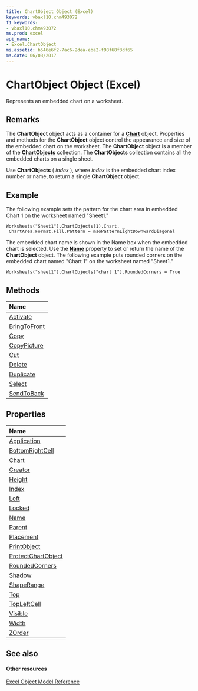 ```yaml
---
title: ChartObject Object (Excel)
keywords: vbaxl10.chm493072
f1_keywords:
- vbaxl10.chm493072
ms.prod: excel
api_name:
- Excel.ChartObject
ms.assetid: b546e6f2-7ac6-2dea-eba2-f98f68f3df65
ms.date: 06/08/2017
---
```



# ChartObject Object (Excel)

Represents an embedded chart on a worksheet.


## Remarks

The  **ChartObject** object acts as a container for a **[Chart](Excel.Chart(object).md)** object. Properties and methods for the **ChartObject** object control the appearance and size of the embedded chart on the worksheet. The **ChartObject** object is a member of the **[ChartObjects](Excel.ChartObjects.md)** collection. The **ChartObjects** collection contains all the embedded charts on a single sheet.

Use  **ChartObjects** ( _index_ ), where _index_ is the embedded chart index number or name, to return a single **ChartObject** object.


## Example

The following example sets the pattern for the chart area in embedded Chart 1 on the worksheet named "Sheet1."


```
Worksheets("Sheet1").ChartObjects(1).Chart. _ 
 ChartArea.Format.Fill.Pattern = msoPatternLightDownwardDiagonal
```

The embedded chart name is shown in the Name box when the embedded chart is selected. Use the  **[Name](Excel.ChartObject.Name.md)** property to set or return the name of the **ChartObject** object. The following example puts rounded corners on the embedded chart named "Chart 1" on the worksheet named "Sheet1."




```
Worksheets("sheet1").ChartObjects("chart 1").RoundedCorners = True
```


## Methods



|**Name**|
|:-----|
|[Activate](Excel.ChartObject.Activate.md)|
|[BringToFront](Excel.ChartObject.BringToFront.md)|
|[Copy](Excel.ChartObject.Copy.md)|
|[CopyPicture](Excel.ChartObject.CopyPicture.md)|
|[Cut](Excel.ChartObject.Cut.md)|
|[Delete](Excel.ChartObject.Delete.md)|
|[Duplicate](Excel.ChartObject.Duplicate.md)|
|[Select](Excel.ChartObject.Select.md)|
|[SendToBack](Excel.ChartObject.SendToBack.md)|

## Properties



|**Name**|
|:-----|
|[Application](Excel.ChartObject.Application.md)|
|[BottomRightCell](Excel.ChartObject.BottomRightCell.md)|
|[Chart](Excel.ChartObject.Chart.md)|
|[Creator](Excel.ChartObject.Creator.md)|
|[Height](Excel.ChartObject.Height.md)|
|[Index](Excel.ChartObject.Index.md)|
|[Left](Excel.ChartObject.Left.md)|
|[Locked](Excel.ChartObject.Locked.md)|
|[Name](Excel.ChartObject.Name.md)|
|[Parent](Excel.ChartObject.Parent.md)|
|[Placement](Excel.ChartObject.Placement.md)|
|[PrintObject](Excel.ChartObject.PrintObject.md)|
|[ProtectChartObject](Excel.ChartObject.ProtectChartObject.md)|
|[RoundedCorners](Excel.ChartObject.RoundedCorners.md)|
|[Shadow](Excel.ChartObject.Shadow.md)|
|[ShapeRange](Excel.ChartObject.ShapeRange.md)|
|[Top](Excel.ChartObject.Top.md)|
|[TopLeftCell](Excel.ChartObject.TopLeftCell.md)|
|[Visible](Excel.ChartObject.Visible.md)|
|[Width](Excel.ChartObject.Width.md)|
|[ZOrder](chartobject-zorder-property-excel.md)|

## See also


#### Other resources


[Excel Object Model Reference](http://msdn.microsoft.com/library/11ea8598-8a20-92d5-f98b-0da04263bf2c%28Office.15%29.aspx)
